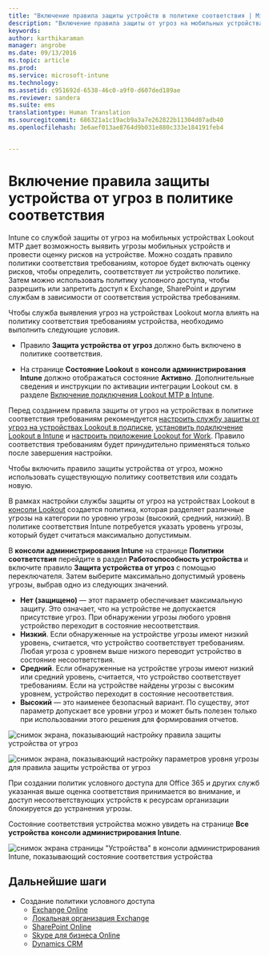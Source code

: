 ```yaml
---
title: "Включение правила защиты устройств в политике соответствия | Microsoft Intune"
description: "Включение правила защиты от угроз на мобильных устройствах в политике соответствия устройств."
keywords: 
author: karthikaraman
manager: angrobe
ms.date: 09/13/2016
ms.topic: article
ms.prod: 
ms.service: microsoft-intune
ms.technology: 
ms.assetid: c951692d-6538-46c0-a9f0-d607ded189ae
ms.reviewer: sandera
ms.suite: ems
translationtype: Human Translation
ms.sourcegitcommit: 686321a1c19acb9a3a7e262822b11304d07adb40
ms.openlocfilehash: 3e6aef013ae8764d9b031e880c333e184191feb4


---
```


# <a name="enable-device-threat-protection-rule-in-the-compliance-policy"></a>Включение правила защиты устройства от угроз в политике соответствия
Intune со службой защиты от угроз на мобильных устройствах Lookout MTP дает возможность выявить угрозы мобильных устройств и провести оценку рисков на устройстве. Можно создать правило политики соответствия требованиям, которое будет включать оценку рисков, чтобы определить, соответствует ли устройство политике. Затем можно использовать политику условного доступа, чтобы разрешить или запретить доступ к Exchange, SharePoint и другим службам в зависимости от соответствия устройства требованиям.

Чтобы служба выявления угроз на устройствах Lookout могла влиять на политику соответствия требованиям устройства, необходимо выполнить следующие условия.

* Правило **Защита устройства от угроз** должно быть включено в политике соответствия.

* На странице **Состояние Lookout** в **консоли администрирования Intune** должно отображаться состояние **Активно**. Дополнительные сведения и инструкции по активации интеграции Lookout см. в разделе [Включение подключения Lookout MTP в Intune](enable-lookout-mtp-connection-in-intune.md).


Перед созданием правила защиты от угроз на устройствах в политике соответствия требованиям рекомендуется [настроить службу защиты от угроз на устройствах Lookout в подписке](set-up-your-subscription-with-lookout-mtp.md), [установить подключение Lookout в Intune](enable-lookout-mtp-connection-in-intune.md) и [настроить приложение Lookout for Work](configure-and-deploy-lookout-for-work-apps.md). Правило соответствия требованиям будет принудительно применяться только после завершения настройки.

Чтобы включить правило защиты устройства от угроз, можно использовать существующую политику соответствия или создать новую.

В рамках настройки службы защиты от угроз на устройствах Lookout в [консоли Lookout](https://aad.lookout.com) создается политика, которая разделяет различные угрозы на категории по уровню угрозы (высокий, средний, низкий). В политике соответствия Intune потребуется указать уровень угрозы, который будет считаться максимально допустимым.

В **консоли администрирования Intune** на странице **Политики соответствия** перейдите в раздел **Работоспособность устройства** и включите правило **Защита устройства от угроз** с помощью переключателя. Затем выберите максимально допустимый уровень угрозы, выбрав одно из следующих значений.
* **Нет (защищено)** — этот параметр обеспечивает максимальную защиту.  Это означает, что на устройстве не допускается присутствие угроз.  При обнаружении угрозы любого уровня устройство переходит в состояние несоответствия.  
* **Низкий**. Если обнаруженные на устройстве угрозы имеют низкий уровень, считается, что устройство соответствует требованиям. Любая угроза с уровнем выше низкого переводит устройство в состояние несоответствия.
* **Средний**. Если обнаруженные на устройстве угрозы имеют низкий или средний уровень, считается, что устройство соответствует требованиям. Если на устройстве найдены угрозы с высоким уровнем, устройство переходит в состояние несоответствия.
* **Высокий** — это наименее безопасный вариант. По существу, этот параметр допускает все уровни угроз и может быть полезен только при использовании этого решения для формирования отчетов.

![снимок экрана, показывающий настройку правила защиты устройства от угроз ](../media/mtp/mtp-compliance-policy-rule.png)

![снимок экрана, показывающий настройку параметров уровня угрозы для правила защиты устройства от угроз](../media/mtp/mtp-compliance-policy-setting.png)

При создании политик условного доступа для Office 365 и других служб указанная выше оценка соответствия принимается во внимание, и доступ несоответствующих устройств к ресурсам организации блокируется до устранения угрозы.

Состояние соответствия устройства можно увидеть на странице **Все устройства** **консоли администрирования Intune**.

![снимок экрана страницы "Устройства" в консоли администрирования Intune, показывающий состояние соответствия устройства](../media/mtp/mtp-device-status-intune-console.png)

## <a name="next-steps"></a>Дальнейшие шаги
* Создание политики условного доступа
  * [Exchange Online](restrict-access-to-exchange-online-with-microsoft-intune.md)
  * [Локальная организация Exchange](restrict-access-to-exchange-onpremises-with-microsoft-intune.md)
  * [SharePoint Online](restrict-access-to-sharepoint-online-with-microsoft-intune.md)
  * [Skype для бизнеса Online](restrict-access-to-skype-for-business-online-with-microsoft-intune.md)
  * [Dynamics CRM](restrict-access-to-dynamics-crm-online-with-microsoft-intune.md)



<!--HONumber=Nov16_HO5-->


